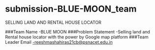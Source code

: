 # submission-BLUE-MOON_team
SELLING LAND AND RENTAL HOUSE LOCATOR


###Team Name -BLUE MOON
###Problem Statement -Selling land and Rental house locator with the power by Google map platform
###Team Leader Email -reeshmashahiras21cb@psnacet.edu.in
